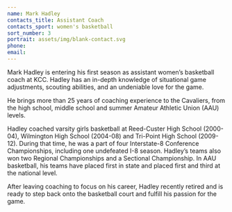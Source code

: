 ```yaml
---
name: Mark Hadley
contacts_title: Assistant Coach
contacts_sport: women's basketball
sort_number: 3
portrait: assets/img/blank-contact.svg
phone:
email:
---
```


Mark Hadley is entering his first season as assistant women’s basketball coach at KCC. Hadley has an in-depth knowledge of situational game adjustments, scouting abilities, and an undeniable love for the game.

He brings more than 25 years of coaching experience to the Cavaliers, from the high school, middle school and summer Amateur Athletic Union (AAU) levels.&nbsp;

Hadley coached varsity girls basketball at Reed-Custer High School (2000-04), Wilmington High School (2004-08) and Tri-Point High School (2009-12). During that time, he was a part of four Interstate-8 Conference Championships, including one undefeated I-8 season. Hadley’s teams also won two Regional Championships and a Sectional Championship. In AAU basketball, his teams have placed first in state and placed first and third at the national level.&nbsp;

After leaving coaching to focus on his career, Hadley recently retired and is ready to step back onto the basketball court and fulfill his passion for the game.
